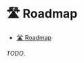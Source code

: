 <!-- Part of the Exeme Project, under the MIT license. See '/LICENSE' for license information. SPDX-License-Identifier: MIT License. -->

# 🛣️ Roadmap

- [🛣️ Roadmap](#️-roadmap)

*TODO*.
